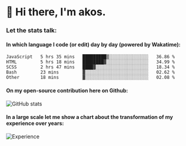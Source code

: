 # 👋 Hi there, I'm akos. 


### Let the stats talk:


#### In which language I code (or edit) day by day (powered by Wakatime): 

<!--START_SECTION:waka-->

```text
JavaScript   5 hrs 35 mins   █████████▒░░░░░░░░░░░░░░░   36.86 %
HTML         5 hrs 18 mins   ████████▓░░░░░░░░░░░░░░░░   34.99 %
SCSS         2 hrs 47 mins   ████▓░░░░░░░░░░░░░░░░░░░░   18.34 %
Bash         23 mins         ▓░░░░░░░░░░░░░░░░░░░░░░░░   02.62 %
Other        18 mins         ▓░░░░░░░░░░░░░░░░░░░░░░░░   02.08 %
```

<!--END_SECTION:waka-->

#### On my open-source contribution here on Github:
 
![GitHub stats](https://github-readme-stats.vercel.app/api?username=akosbalasko)

#### In a large scale let me show a chart about the transformation of my experience over years:   

![Experience](https://cr-skills-chart-widget.azurewebsites.net/api/api?username=akosbalasko)
